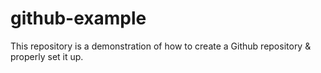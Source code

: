 # github-example
This repository is a demonstration of how to create a Github repository &amp; properly set it up.

